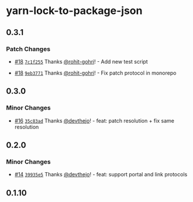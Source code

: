 # yarn-lock-to-package-json

## 0.3.1

### Patch Changes

- [#18](https://github.com/rohit-gohri/yarn-lock-to-package-json/pull/18) [`7c1f255`](https://github.com/rohit-gohri/yarn-lock-to-package-json/commit/7c1f2558f79d15589f6177f236e9f615e1790ce3) Thanks [@rohit-gohri](https://github.com/rohit-gohri)! - Add new test script

- [#18](https://github.com/rohit-gohri/yarn-lock-to-package-json/pull/18) [`9eb3771`](https://github.com/rohit-gohri/yarn-lock-to-package-json/commit/9eb3771b2502829915cfbd21f235e9b8a64ab88c) Thanks [@rohit-gohri](https://github.com/rohit-gohri)! - Fix patch protocol in monorepo

## 0.3.0

### Minor Changes

- [#16](https://github.com/rohit-gohri/yarn-lock-to-package-json/pull/16) [`35c83ad`](https://github.com/rohit-gohri/yarn-lock-to-package-json/commit/35c83ad49c41a46e8f39701b5268038d07f14e9e) Thanks [@devthejo](https://github.com/devthejo)! - feat: patch resolution + fix same resolution

## 0.2.0

### Minor Changes

- [#14](https://github.com/rohit-gohri/yarn-lock-to-package-json/pull/14) [`39935e5`](https://github.com/rohit-gohri/yarn-lock-to-package-json/commit/39935e55ceb89e6b22ba68f8b4322dd6f05032b5) Thanks [@devthejo](https://github.com/devthejo)! - feat: support portal and link protocols

## 0.1.10
